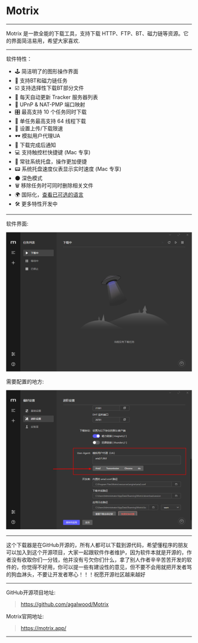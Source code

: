 # Motrix

--------------------

Motrix 是一款全能的下载工具，支持下载 HTTP、FTP、BT、磁力链等资源。它的界面简洁易用，希望大家喜欢.

--------------------

软件特性：

- 🕹 简洁明了的图形操作界面
- 🦄 支持BT和磁力链任务
- ☑️ 支持选择性下载BT部分文件
- 📡 每天自动更新 Tracker 服务器列表
- 🔌 UPnP & NAT-PMP 端口映射
- 🎛 最高支持 10 个任务同时下载
- 🚀 单任务最高支持 64 线程下载
- 🚥 设置上传/下载限速
- 🕶 模拟用户代理UA
- 🔔 下载完成后通知
- 💻 支持触控栏快捷键 (Mac 专享)
- 🤖 常驻系统托盘，操作更加便捷
- 📟 系统托盘速度仪表显示实时速度 (Mac 专享)
- 🌑 深色模式
- 🗑 移除任务时可同时删除相关文件
- 🌍 国际化，[查看已可选的语言](#-国际化)
- 🛠 更多特性开发中

--------------------

软件界面:

![image](/img/Motrix软件图/Motrix.png)

需要配置的地方:

![image](/img/Motrix软件图/需要配置的地方.png)

--------------------

这个下载器是在GitHub开源的，所有人都可以下载到源代码，希望懂程序的朋友可以加入到这个开源项目，大家一起跟软件作者维护，因为软件本就是开源的，作者没有收取你们一分钱，他并没有亏欠你们什么，拿了别人作者辛辛苦苦开发的软件的，你觉得不好用，你可以提一些有建设性的意见，但不要不会用就把开发者骂的狗血淋头，不要让开发者寒心！！！祝愿开源社区越来越好

--------------------

GitHub开源项目地址:

> https://github.com/agalwood/Motrix


Motrix官网地址:

> https://motrix.app/

--------------------